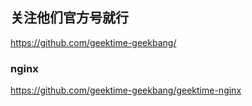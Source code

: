 ## 关注他们官方号就行
https://github.com/geektime-geekbang/


### nginx 
https://github.com/geektime-geekbang/geektime-nginx
